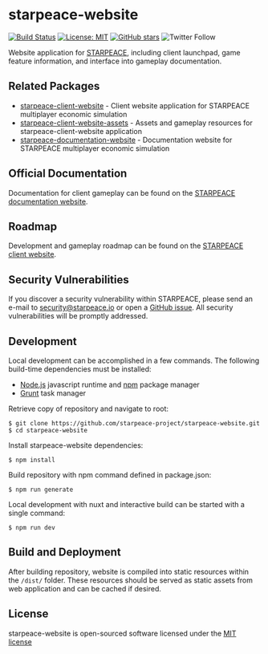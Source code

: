 
# starpeace-website

[![Build Status](https://travis-ci.org/starpeace-project/starpeace-website.svg)](https://travis-ci.org/starpeace-project/starpeace-website)
[![License: MIT](https://img.shields.io/badge/License-MIT-yellow.svg)](https://opensource.org/licenses/MIT)
[![GitHub stars](https://img.shields.io/github/stars/starpeace-project/starpeace-website.svg)](https://github.com/starpeace-project/starpeace-website/stargazers)
![Twitter Follow](https://img.shields.io/twitter/follow/starpeace_io.svg?style=social&label=Follow)

Website application for [STARPEACE](https://www.starpeace.io), including client launchpad, game feature information, and interface into gameplay documentation.

## Related Packages

* [starpeace-client-website](https://github.com/starpeace-project/starpeace-client-website) - Client website application for STARPEACE multiplayer economic simulation
* [starpeace-client-website-assets](https://github.com/starpeace-project/starpeace-client-website-assets) - Assets and gameplay resources for starpeace-client-website application
* [starpeace-documentation-website](https://github.com/starpeace-project/starpeace-documentation-website) - Documentation website for STARPEACE multiplayer economic simulation

## Official Documentation

Documentation for client gameplay can be found on the [STARPEACE documentation website](https://docs.starpeace.io).

## Roadmap

Development and gameplay roadmap can be found on the [STARPEACE client website](https://client.starpeace.io/release).

## Security Vulnerabilities

If you discover a security vulnerability within STARPEACE, please send an e-mail to security@starpeace.io or open a [GitHub issue](https://github.com/starpeace-project/starpeace-website/issues). All security vulnerabilities will be promptly addressed.

## Development

Local development can be accomplished in a few commands. The following build-time dependencies must be installed:

* [Node.js](https://nodejs.org/en/) javascript runtime and [npm](https://www.npmjs.com/get-npm) package manager
* [Grunt](https://gruntjs.com/) task manager

Retrieve copy of repository and navigate to root:

```
$ git clone https://github.com/starpeace-project/starpeace-website.git
$ cd starpeace-website
```

Install starpeace-website dependencies:

```
$ npm install
```

Build repository with npm command defined in package.json:

```
$ npm run generate
```

Local development with nuxt and interactive build can be started with a single command:

```
$ npm run dev
```

## Build and Deployment

After building repository, website is compiled into static resources within the ```/dist/``` folder. These resources should be served as static assets from web application and can be cached if desired.

## License

starpeace-website is open-sourced software licensed under the [MIT license](http://opensource.org/licenses/MIT)
